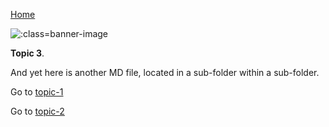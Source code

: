 [Home](README.md)

![](https://raw.githubusercontent.com/paulhibbitts/my-hack-md/main/images/christopher-burns-Kj2SaNHG-hg-unsplash.jpg ':class=banner-image')

**Topic 3**.

And yet here is another MD file, located in a sub-folder within a sub-folder.

Go to [topic-1](/topic-1.md)

Go to [topic-2](/my-folder/topic-2.md)